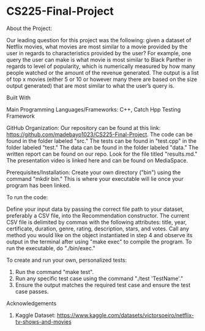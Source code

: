 # CS225-Final-Project

About the Project:

Our leading question for this project was the following: given a dataset of Netflix movies, what movies are most similar to a movie provided by the user in regards to characteristics provided by the user? For example, one query the user can make is what movie is most similar to Black Panther in regards to level of popularity, which is numerically measured by how many people watched or the amount of the revenue generated. The output is a list of top x movies (either 5 or 10 or however many there are based on the size output generated) that are most similar to what the user’s query is. 
  
Built With 

  Main Programming Languages/Frameworks: C++, Catch Hpp Testing Framework 
  
GitHub Organization:
  Our repository can be found at this link: https://github.com/madebayo1023/CS225-Final-Project. 
  The code can be found in the folder labeled "src."
  The tests can be found in "test.cpp" in the folder labeled "test."
  The data can be found in the folder labeled "data."
  The written report can be found on our repo. Look for the file titled "results.md."
  The presentation video is linked here and can be found on MediaSpace. 

Prerequisites/Installation:
  Create your own directory ("bin") using the command "mkdir bin." This is where your executable will lie once your program has been linked. 

To run the code:

  Define your input data by passing the correct file path to your dataset, preferably a CSV file, into the Recommendation constructor. The current CSV file is delimited by commas with the following attributes: title, year, certificate, duration, genre, rating, description, stars, and votes. Call any method you would like on the object instantiated in step 4 and observe its output in the terminal after using "make exec" to compile the program. To run the executable, do "./bin/exec."

To create and run your own, personalized tests:

1. Run the command "make test". 
2. Run any specific test case using the command "./test 'TestName'."
3. Ensure the output matches the required test case and ensure the test case passes. 

Acknowledgements 

1. Kaggle Dataset: https://www.kaggle.com/datasets/victorsoeiro/netflix-tv-shows-and-movies
